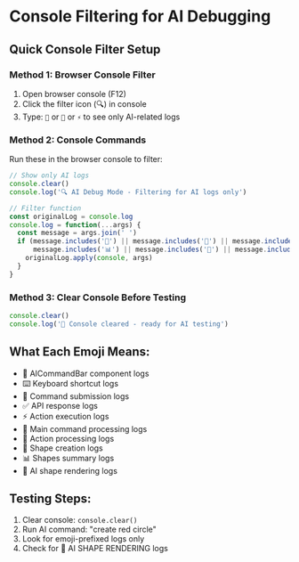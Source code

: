# Console Filtering for AI Debugging

## Quick Console Filter Setup

### Method 1: Browser Console Filter
1. Open browser console (F12)
2. Click the filter icon (🔍) in console
3. Type: `🤖` or `🎯` or `⚡` to see only AI-related logs

### Method 2: Console Commands
Run these in the browser console to filter:

```javascript
// Show only AI logs
console.clear()
console.log('🔍 AI Debug Mode - Filtering for AI logs only')

// Filter function
const originalLog = console.log
console.log = function(...args) {
  const message = args.join(' ')
  if (message.includes('🤖') || message.includes('🎯') || message.includes('⚡') || 
      message.includes('📊') || message.includes('🎨') || message.includes('⌨️')) {
    originalLog.apply(console, args)
  }
}
```

### Method 3: Clear Console Before Testing
```javascript
console.clear()
console.log('🧹 Console cleared - ready for AI testing')
```

## What Each Emoji Means:
- 🤖 AICommandBar component logs
- ⌨️ Keyboard shortcut logs  
- 🚀 Command submission logs
- ✅ API response logs
- ⚡ Action execution logs
- 🎯 Main command processing logs
- 🔧 Action processing logs
- 🎨 Shape creation logs
- 📊 Shapes summary logs
- 🎯 AI shape rendering logs

## Testing Steps:
1. Clear console: `console.clear()`
2. Run AI command: "create red circle"
3. Look for emoji-prefixed logs only
4. Check for 🎯 AI SHAPE RENDERING logs
